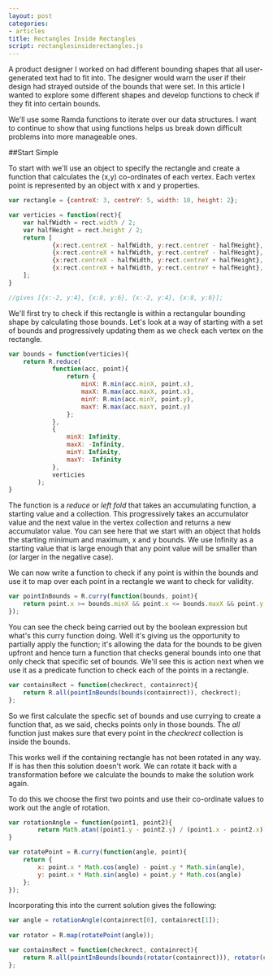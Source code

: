 ```yaml
---
layout: post
categories:
- articles
title: Rectangles Inside Rectangles
script: rectanglesinsiderectangles.js
---
```


<div id="animation"><div class="two-container"></div></div>

A product designer I worked on had different bounding shapes that all user-generated text had to fit into. The designer would warn the user if their design had strayed outside of the bounds that were set. In this article I wanted to explore some different shapes and develop functions to check if they fit into certain bounds.

We'll use some Ramda functions to iterate over our data structures. I want to continue to show that using functions helps us break down difficult problems into more manageable ones.

##Start Simple

To start with we'll use an object to specify the rectangle and create a function that calculates the (x,y) co-ordinates of each vertex. Each vertex point is represented by an object with x and y properties.

```js
var rectangle = {centreX: 3, centreY: 5, width: 10,	height: 2};

var verticies = function(rect){
	var halfWidth = rect.width / 2;
	var halfHeight = rect.height / 2;
	return [
			{x:rect.centreX - halfWidth, y:rect.centreY - halfHeight},
			{x:rect.centreX + halfWidth, y:rect.centreY - halfHeight},
			{x:rect.centreX - halfWidth, y:rect.centreY + halfHeight},
			{x:rect.centreX + halfWidth, y:rect.centreY + halfHeight},
	];
}

//gives [{x:-2, y:4}, {x:8, y:6}, {x:-2, y:4}, {x:8, y:6}];
```
 
We'll first try to check if this rectangle is within a rectangular bounding shape by calculating those bounds. Let's look at a way of starting with a set of bounds and progressively updating them as we check each vertex on the rectangle. 

```js
var bounds = function(verticies){
	return R.reduce(
			function(acc, point){
				return {
					minX: R.min(acc.minX, point.x),
					maxX: R.max(acc.maxX, point.x),
					minY: R.min(acc.minY, point.y),
					maxY: R.max(acc.maxY, point.y)
				};
			},
			{
				minX: Infinity,
				maxX: -Infinity,
				minY: Infinity,
				maxY: -Infinity
			}, 
			verticies
		);
}

```

The function is a *reduce* or *left fold* that takes an accumulating function, a starting value and a collection.  This progressively takes an accumulator value and the next value in the vertex collection and returns a new accumulator value.  You can see here that we start with an object that holds the starting minimum and maximum, x and y bounds.  We use Infinity as a starting value that is large enough that any point value will be smaller than (or larger in the negative case).


We can now write a function to check if any point is within the bounds and use it to map over each point in a rectangle we want to check for validity.

```js
var pointInBounds = R.curry(function(bounds, point){
	return point.x >= bounds.minX && point.x <= bounds.maxX && point.y >= bounds.minY && point.y <= bounds.maxY;
});

```

You can see the check being carried out by the boolean expression but what's this curry function doing.  Well it's giving us the opportunity to partially apply the function; it's allowing the data for the bounds to be given upfront and hence turn a function that checks general bounds into one that only check that specific set of bounds.  We'll see this is action next when we use it as a predicate function to check each of the points in a rectangle.

```js
var containsRect = function(checkrect, containrect){
	return R.all(pointInBounds(bounds(containrect)), checkrect);
};
```

So we first calculate the specfic set of bounds and use currying to create a function that, as we said, checks points only in those bounds. The *all* function just makes sure that every point in the *checkrect* collection is inside the bounds.

This works well if the containing rectangle has not been rotated in any way. If is has then this solution doesn't work. We can rotate it back with a transformation before we calculate the bounds to make the solution work again.

To do this we choose the first two points and use their co-ordinate values to work out the angle of rotation.

```js
var rotationAngle = function(point1, point2){
		return Math.atan((point1.y - point2.y) / (point1.x - point2.x));
}

var rotatePoint = R.curry(function(angle, point){
	return {
		x: point.x * Math.cos(angle) - point.y * Math.sin(angle),
		y: point.x * Math.sin(angle) + point.y * Math.cos(angle)
	};
});
```

Incorporating this into the current solution gives the following:

```js
var angle = rotationAngle(containrect[0], containrect[1]);
	
var rotator = R.map(rotatePoint(angle));

var containsRect = function(checkrect, containrect){
	return R.all(pointInBounds(bounds(rotator(containrect))), rotator(checkrect));
};
```


